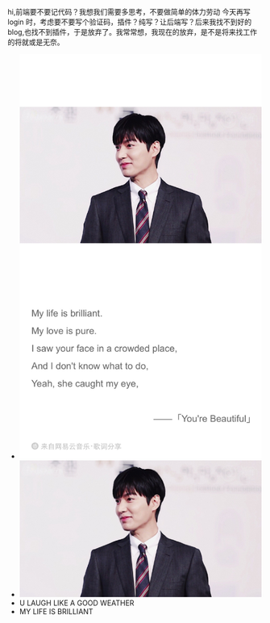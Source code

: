 hi,前端要不要记代码？我想我们需要多思考，不要做简单的体力劳动
今天再写 login 时，考虑要不要写个验证码，插件？纯写？让后端写？后来我找不到好的 blog,也找不到插件，于是放弃了。我常常想，我现在的放弃，是不是将来找工作的将就或是无奈。

- ![lmh](https://github.com/Hazelnuttt/StudyNotes/blob/master/odds/docs/lmh.JPG)
- ![mh](https://github.com/Hazelnuttt/StudyNotes/blob/master/odds/docs/mh.JPG)
- U LAUGH LIKE A GOOD WEATHER
- MY LIFE IS BRILLIANT
